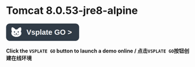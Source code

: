 # Tomcat 8.0.53-jre8-alpine

<a href="https://www.vsplate.com/?docker-compose=https://github.com/vsplate/dcenvs/tomcat/8.0.53-jre8-alpine"><img alt="VSPLATE GO" src="https://raw.githubusercontent.com/vsplate/images/master/vsgo_btn.png" width="200px"></a>

**Click the `VSPLATE GO` button to launch a demo online / 点击`VSPLATE GO`按钮创建在线环境**
